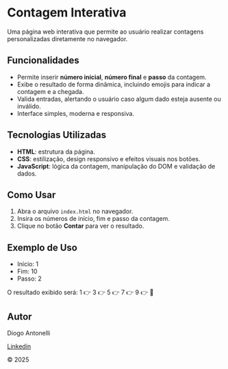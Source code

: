 # Contagem Interativa

Uma página web interativa que permite ao usuário realizar contagens personalizadas diretamente no navegador.

## Funcionalidades

- Permite inserir **número inicial**, **número final** e **passo** da contagem.
- Exibe o resultado de forma dinâmica, incluindo emojis para indicar a contagem e a chegada.
- Valida entradas, alertando o usuário caso algum dado esteja ausente ou inválido.
- Interface simples, moderna e responsiva.

## Tecnologias Utilizadas

- **HTML**: estrutura da página.
- **CSS**: estilização, design responsivo e efeitos visuais nos botões.
- **JavaScript**: lógica da contagem, manipulação do DOM e validação de dados.

## Como Usar

1. Abra o arquivo `index.html` no navegador.
2. Insira os números de início, fim e passo da contagem.
3. Clique no botão **Contar** para ver o resultado.

## Exemplo de Uso

- Início: 1  
- Fim: 10  
- Passo: 2  

O resultado exibido será: 1 👉 3 👉 5 👉 7 👉 9 👉 🏁

## Autor

Diogo Antonelli

<a href="https://www.linkedin.com/in/diogo-antonelli-71351a213/">Linkedin</a>

&copy; 2025
